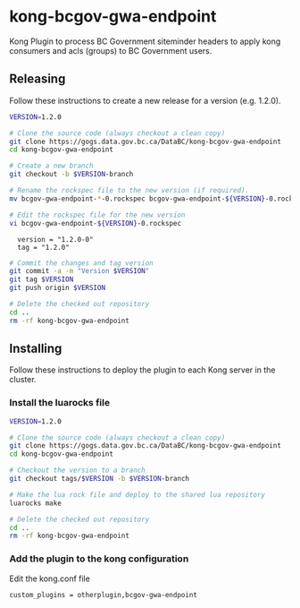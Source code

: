 # kong-bcgov-gwa-endpoint

Kong Plugin to process BC Government siteminder headers to apply kong consumers and acls (groups)
to BC Government users.

## Releasing

Follow these instructions to create a new release for a version (e.g. 1.2.0).

```bash
VERSION=1.2.0

# Clone the source code (always checkout a clean copy)
git clone https://gogs.data.gov.bc.ca/DataBC/kong-bcgov-gwa-endpoint
cd kong-bcgov-gwa-endpoint

# Create a new branch
git checkout -b $VERSION-branch

# Rename the rockspec file to the new version (if required).
mv bcgov-gwa-endpoint-*-0.rockspec bcgov-gwa-endpoint-${VERSION}-0.rockspec

# Edit the rockspec file for the new version
vi bcgov-gwa-endpoint-${VERSION}-0.rockspec
```

```
  version = "1.2.0-0"
  tag = "1.2.0"
```

```bash
# Commit the changes and tag version
git commit -a -m "Version $VERSION"
git tag $VERSION
git push origin $VERSION

# Delete the checked out repository
cd ..
rm -rf kong-bcgov-gwa-endpoint
```

## Installing

Follow these instructions to deploy the plugin to each Kong server in the cluster.

### Install the luarocks file

```bash
VERSION=1.2.0

# Clone the source code (always checkout a clean copy)
git clone https://gogs.data.gov.bc.ca/DataBC/kong-bcgov-gwa-endpoint
cd kong-bcgov-gwa-endpoint

# Checkout the version to a branch
git checkout tags/$VERSION -b $VERSION-branch

# Make the lua rock file and deploy to the shared lua repository
luarocks make

# Delete the checked out repository
cd ..
rm -rf kong-bcgov-gwa-endpoint
```

### Add the plugin to the kong configuration

Edit the kong.conf file 

```
custom_plugins = otherplugin,bcgov-gwa-endpoint
```
